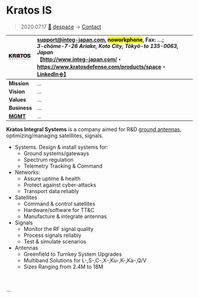 # Kratos IS
> 2020.07.17 [🚀](../../index/index.md) [despace](../index.md) → [Contact](../contact.md)

|[![](../f/contact/k/kratos_is_logo1_thumb.webp)](../f/contact/k/kratos_is_logo1.webp)|<support@integ-japan.com>, <mark>noworkphone</mark>, Fax: …;<br> *3-chōme-7-26 Ariake, Koto City, Tōkyō-to 135-0063, Japan*<br> 【<http://www.integ-japan.com/>・ <https://www.kratosdefense.com/products/space>・ [LinkedIn ⎆](https://www.linkedin.com/company/integral-systems-inc./)】|
|:--|:--|
|**Mission**|…|
|**Vision**|…|
|**Values**|…|
|**Business**|…|
|**[MGMT](../mgmt.md)**|…|

**Kratos Integral Systems** is a company aimed for R&D [ground antennas](../scs.md), optimizing/managing satelllites, signals.

   - Systems. Design & install systems for:
      - Ground systems/gateways
      - Spectrum regulation
      - Telemetry Tracking & Command
   - Networks:
      - Assure uptime & health
      - Protect against cyber-attacks
      - Transport data reliably
   - Satellites
      - Command & control satellites
      - Hardware/software for TT&C
      - Manufacture & integrate antennas
   - Signals
      - Monitor the RF signal quality
      - Process signals reliably
      - Test & simulate scenarios
   - Antennas
      - Greenfield to Turnkey System Upgrades
      - Multiband Solutions for L-,S-,C-,X-,Ku-,K-,Ka-,Q/V
      - Sizes Ranging from 2.4M to 18M


<p style="page-break-after:always"> </p>

…

